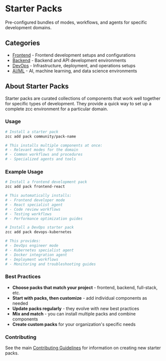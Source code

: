 # Starter Packs

Pre-configured bundles of modes, workflows, and agents for specific development domains.

## Categories

- [Frontend](frontend/) - Frontend development setups and configurations
- [Backend](backend/) - Backend and API development environments
- [DevOps](devops/) - Infrastructure, deployment, and operations setups
- [AI/ML](ai-ml/) - AI, machine learning, and data science environments

## About Starter Packs

Starter packs are curated collections of components that work well together for specific types of development. They provide a quick way to set up a complete zcc environment for a particular domain.

### Usage

```bash
# Install a starter pack
zcc add pack community/pack-name

# This installs multiple components at once:
# - Relevant modes for the domain
# - Common workflows and procedures  
# - Specialized agents and tools
```

### Example Usage

```bash
# Install a frontend development pack
zcc add pack frontend-react

# This automatically installs:
# - Frontend developer mode
# - React specialist agent  
# - Code review workflows
# - Testing workflows
# - Performance optimization guides

# Install a DevOps starter pack
zcc add pack devops-kubernetes

# This provides:
# - DevOps engineer mode
# - Kubernetes specialist agent
# - Docker integration agent
# - Deployment workflows
# - Monitoring and troubleshooting guides
```

### Best Practices

- **Choose packs that match your project** - frontend, backend, full-stack, etc.
- **Start with packs, then customize** - add individual components as needed
- **Update packs regularly** - they evolve with new best practices
- **Mix and match** - you can install multiple packs and combine components
- **Create custom packs** for your organization's specific needs

### Contributing

See the main [Contributing Guidelines](../CONTRIBUTING.md) for information on creating new starter packs.